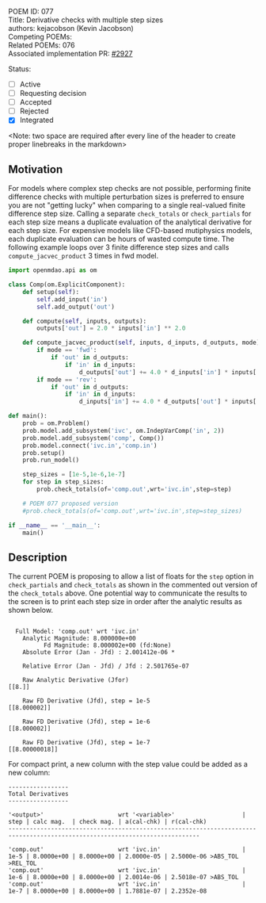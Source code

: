 POEM ID: 077  
Title:  Derivative checks with multiple step sizes  
authors: kejacobson (Kevin Jacobson)  
Competing POEMs:  
Related POEMs: 076  
Associated implementation PR: [#2927](https://github.com/OpenMDAO/OpenMDAO/pull/2927)  

Status:

- [ ] Active
- [ ] Requesting decision
- [ ] Accepted
- [ ] Rejected
- [x] Integrated

<Note: two space are required after every line of the header to create proper linebreaks in the markdown>


## Motivation

For models where complex step checks are not possible,
performing finite difference checks with multiple perturbation sizes is preferred to ensure
you are not "getting lucky" when comparing to a single real-valued finite difference step size.
Calling a separate `check_totals` or `check_partials` for each step size means
a duplicate evaluation of the analytical derivative for each step size.
For expensive models like CFD-based mutiphysics models, each duplicate evaluation can be hours of
wasted compute time.
The following example loops over 3 finite difference step sizes and calls `compute_jacvec_product`
3 times in fwd model.


```python
import openmdao.api as om

class Comp(om.ExplicitComponent):
    def setup(self):
        self.add_input('in')
        self.add_output('out')

    def compute(self, inputs, outputs):
        outputs['out'] = 2.0 * inputs['in'] ** 2.0

    def compute_jacvec_product(self, inputs, d_inputs, d_outputs, mode):
        if mode == 'fwd':
            if 'out' in d_outputs:
                if 'in' in d_inputs:
                    d_outputs['out'] += 4.0 * d_inputs['in'] * inputs['in']
        if mode == 'rev':
            if 'out' in d_outputs:
                if 'in' in d_inputs:
                    d_inputs['in'] += 4.0 * d_outputs['out'] * inputs['in']

def main():
    prob = om.Problem()
    prob.model.add_subsystem('ivc', om.IndepVarComp('in', 2))
    prob.model.add_subsystem('comp', Comp())
    prob.model.connect('ivc.in','comp.in')
    prob.setup()
    prob.run_model()

    step_sizes = [1e-5,1e-6,1e-7]
    for step in step_sizes:
        prob.check_totals(of='comp.out',wrt='ivc.in',step=step)

    # POEM 077 proposed version
    #prob.check_totals(of='comp.out',wrt='ivc.in',step=step_sizes)

if __name__ == '__main__':
    main()
```

## Description

The current POEM is proposing to allow a list of floats for the `step` option in `check_partials` and `check_totals` as
shown in the commented out version of the `check_totals` above.
One potential way to communicate the results to the screen is to print each step size in order after the analytic results
as shown below.

```

  Full Model: 'comp.out' wrt 'ivc.in'
    Analytic Magnitude: 8.000000e+00
          Fd Magnitude: 8.000002e+00 (fd:None)
    Absolute Error (Jan - Jfd) : 2.001412e-06 *

    Relative Error (Jan - Jfd) / Jfd : 2.501765e-07

    Raw Analytic Derivative (Jfor)
[[8.]]

    Raw FD Derivative (Jfd), step = 1e-5
[[8.000002]]

    Raw FD Derivative (Jfd), step = 1e-6
[[8.000002]]

    Raw FD Derivative (Jfd), step = 1e-7
[[8.00000018]]
```

For compact print, a new column with the step value could be added as a new column:


```
-----------------
Total Derivatives
-----------------

'<output>'                     wrt '<variable>'                   | step | calc mag.  | check mag. | a(cal-chk) | r(cal-chk)
----------------------------------------------------------------------------------------------------------------------------

'comp.out'                     wrt 'ivc.in'                       | 1e-5 | 8.0000e+00 | 8.0000e+00 | 2.0000e-05 | 2.5000e-06 >ABS_TOL >REL_TOL
'comp.out'                     wrt 'ivc.in'                       | 1e-6 | 8.0000e+00 | 8.0000e+00 | 2.0014e-06 | 2.5018e-07 >ABS_TOL
'comp.out'                     wrt 'ivc.in'                       | 1e-7 | 8.0000e+00 | 8.0000e+00 | 1.7881e-07 | 2.2352e-08
```
